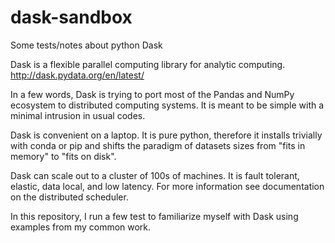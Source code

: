 # dask-sandbox

Some tests/notes about python Dask

Dask is a flexible parallel computing library for analytic computing. http://dask.pydata.org/en/latest/

In a few words, Dask is trying to port most of the Pandas and NumPy ecosystem to distributed computing systems. 
It is meant to be simple with a minimal intrusion in usual codes.

Dask is convenient on a laptop. It is pure python, therefore it installs trivially with conda or pip and 
shifts the paradigm of datasets sizes from "fits in memory" to "fits on disk".

Dask can scale out to a cluster of 100s of machines. It is fault tolerant, elastic, data local, and low latency. 
For more information see documentation on the distributed scheduler.

In this repository, I run a few test to familiarize myself with Dask using examples from my common work.

